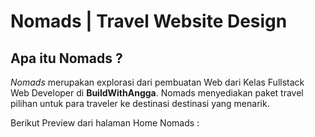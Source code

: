 # Nomads | Travel Website Design

## Apa itu Nomads ?
*Nomads* merupakan explorasi dari pembuatan Web dari Kelas Fullstack Web Developer di **BuildWithAngga**. Nomads menyediakan paket travel pilihan untuk para traveler ke destinasi destinasi yang menarik.

Berikut Preview dari halaman Home Nomads :

